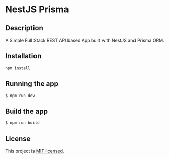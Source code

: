 # NestJS Prisma

## Description

A Simple Full Stack REST API based App built with NestJS and Prisma ORM.

## Installation

```sh
npm install
```

## Running the app

```sh
$ npm run dev
```

## Build the app

```sh
$ npm run build
```

## License

This project is [MIT licensed](LICENSE).
